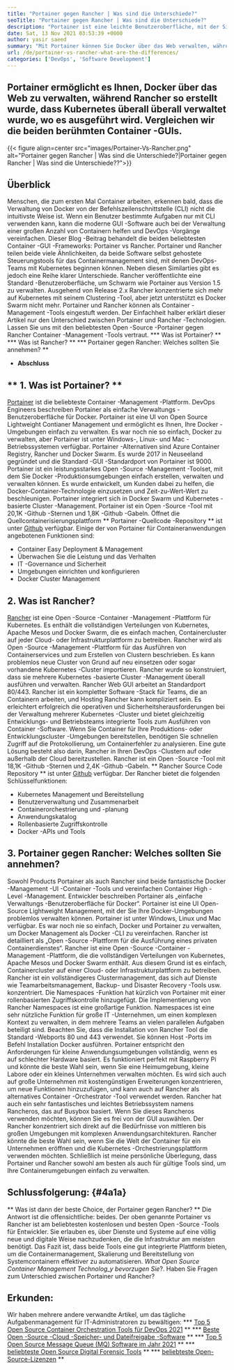 ```yaml
---
title: "Portainer gegen Rancher | Was sind die Unterschiede?" 
seoTitle: "Portainer gegen Rancher | Was sind die Unterschiede?" 
description: "Portainer ist eine leichte Benutzeroberfläche, mit der Sie Ihre verschiedenen Docker -Umgebungen problemlos verwalten können, während Rancher für die Verwaltung von Kubernetes überall, wo er ausgeführt wurde, verwaltet wurde." 
date: Sat, 13 Nov 2021 03:53:39 +0000
author: yasir saeed
summary: "Mit Portainer können Sie Docker über das Web verwalten, während Rancher so erstellt wurde, dass Kubernetes überall überall verwaltet wurde, wo es ausgeführt wird. Vergleichen wir die beiden berühmten Container -GUIs." 
url: /de/portainer-vs-rancher-what-are-the-differences/
categories: ['DevOps', 'Software Development']
---
```


## Portainer ermöglicht es Ihnen, Docker über das Web zu verwalten, während Rancher so erstellt wurde, dass Kubernetes überall überall verwaltet wurde, wo es ausgeführt wird. Vergleichen wir die beiden berühmten Container -GUIs.

{{< figure align=center src="images/Portainer-Vs-Rancher.png" alt="Portainer gegen Rancher | Was sind die Unterschiede?|Portainer gegen Rancher | Was sind die Unterschiede??">}}


## Überblick
Menschen, die zum ersten Mal Container arbeiten, erkennen bald, dass die Verwaltung von Docker von der Befehlszeilenschnittstelle (CLI) nicht die intuitivste Weise ist. Wenn ein Benutzer bestimmte Aufgaben nur mit CLI verwenden kann, kann die moderne GUI -Software auch bei der Verwaltung einer großen Anzahl von Containern helfen und DevOps -Vorgänge vereinfachen. Dieser Blog -Beitrag behandelt die beiden beliebtesten Container -GUI -Frameworks: Portainer vs Rancher.
Portainer und Rancher teilen beide viele Ähnlichkeiten, da beide Software selbst gehostete Steuerungstools für das Containermanagement sind, mit denen DevOps-Teams mit Kubernetes beginnen können. Neben diesen Similarties gibt es jedoch eine Reihe klarer Unterschiede. Rancher veröffentlichte eine Standard -Benutzeroberfläche, um Schwarm wie Portainer aus Version 1.5 zu verwalten. Ausgehend von Release 2.x Rancher konzentrierte sich mehr auf Kubernetes mit seinem Clustering -Tool, aber jetzt unterstützt es Docker Swarm nicht mehr.
Portainer und Rancher können als Container -Management -Tools eingestuft werden. Der Einfachheit halber erklärt dieser Artikel nur den Unterschied zwischen Portainer und Rancher -Technologien. Lassen Sie uns mit den beliebtesten Open -Source -Portainer gegen Rancher Container -Management -Tools vertraut.
  *** Was ist Portainer? **
  *** Was ist Rancher? **
  *** Portainer gegen Rancher: Welches sollten Sie annehmen? **
  * **Abschluss**

## ** 1. Was ist Portainer? **
[Portainer][1] ist die beliebteste Container -Management -Plattform. DevOps Engineers beschreiben Portainer als einfache Verwaltungs -Benutzeroberfläche für Docker. Portainer ist eine UI von Open Source Lightweight Contianer Management und ermöglicht es Ihnen, Ihre Docker -Umgebungen einfach zu verwalten. Es war noch nie so einfach, Docker zu verwalten, aber Portainer ist unter Windows-, Linux- und Mac -Betriebssystemen verfügbar. Portainer -Alternativen sind Azure Container Registry, Rancher und Docker Swarm. Es wurde 2017 in Neuseeland gegründet und die Standard -GUI -Standardport von Portainer ist 9000.
Portainer ist ein leistungsstarkes Open -Source -Management -Toolset, mit dem Sie Docker -Produktionsumgebungen einfach erstellen, verwalten und verwalten können. Es wurde entwickelt, um Kunden dabei zu helfen, die Docker-Container-Technologie einzusetzen und Zeit-zu-Wert-Wert zu beschleunigen. Portainer integriert sich in Docker Swarm und Kubernetes -basierte Cluster -Management. Portainer ist ein Open -Source -Tool mit 20,1K -Github -Sternen und 1,8K -Github -Gabeln. Öffnet die Quellcontainerisierungsplattform ** Portainer -Quellcode -Repository ** ist unter [Github][2] verfügbar. Einige der von Portainer für Containeranwendungen angebotenen Funktionen sind:
  * Container Easy Deployment & Management
  * Überwachen Sie die Leistung und das Verhalten
  * IT -Governance und Sicherheit
  * Umgebungen einrichten und konfigurieren
  * Docker Cluster Management

## 2. Was ist Rancher?
[Rancher][3] ist eine Open -Source -Container -Management -Plattform für Kubernetes. Es enthält die vollständigen Verteilungen von Kubernetes, Apache Mesos und Docker Swarm, die es einfach machen, Containercluster auf jeder Cloud- oder Infrastrukturplattform zu betreiben. Rancher wird als Open -Source -Management -Plattform für das Ausführen von Containerservices und zum Erstellen von Clustern beschrieben. Es kann problemlos neue Cluster von Grund auf neu einsetzen oder sogar vorhandene Kubernetes -Cluster importieren. Rancher wurde so konstruiert, dass sie mehrere Kubernetes -basierte Cluster -Management überall ausführen und verwalten. Rancher Web GUI arbeitet an Standardport 80/443.
Rancher ist ein kompletter Software -Stack für Teams, die an Containern arbeiten, und Hosting Rancher kann kompliziert sein. Es erleichtert erfolgreich die operativen und Sicherheitsherausforderungen bei der Verwaltung mehrerer Kubernetes -Cluster und bietet gleichzeitig Entwicklungs- und Betriebsteams integrierte Tools zum Ausführen von Container -Software. Wenn Sie Container für Ihre Produktions- oder Entwicklungscluster -Umgebungen bereitstellen, benötigen Sie schnellen Zugriff auf die Protokollierung, um Containerfehler zu analysieren. Eine gute Lösung besteht also darin, Rancher in Ihren DevOps -Clustern auf oder außerhalb der Cloud bereitzustellen. Rancher ist ein Open -Source -Tool mit 18,1K -Github -Sternen und 2,4K -Github -Gabeln. ** Rancher Source Code Repository ** ist unter [Github][4] verfügbar. Der Rancher bietet die folgenden Schlüsselfunktionen:
  * Kubernetes Management und Bereitstellung
  * Benutzerverwaltung und Zusammenarbeit
  * Containerorchestrierung und -planung
  * Anwendungskatalog
  * Rollenbasierte Zugriffskontrolle
  * Docker -APIs und Tools

## 3. Portainer gegen Rancher: Welches sollten Sie annehmen?
Sowohl Products Portainer als auch Rancher sind beide fantastische Docker -Management -UI -Container -Tools und vereinfachen Container High -Level -Management.
Entwickler beschreiben Portainer als „einfache Verwaltungs -Benutzeroberfläche für Docker“. Portainer ist eine UI Open-Source Lightweight Management, mit der Sie Ihre Docker-Umgebungen problemlos verwalten können. Portainer ist unter Windows, Linux und Mac verfügbar. Es war noch nie so einfach, Docker und Portainer zu verwalten, um Docker Management als Docker -CLI zu vereinfachen.
Rancher ist detailliert als „Open -Source -Plattform für die Ausführung eines privaten Containerdienstes“. Rancher ist eine Open -Source -Container -Management -Plattform, die die vollständigen Verteilungen von Kubernetes, Apache Mesos und Docker Swarm enthält. Aus diesem Grund ist es einfach, Containercluster auf einer Cloud- oder Infrastrukturplattform zu betreiben. Rancher ist ein vollständigeres Clustermanagement, das sich auf Dienste wie Teamarbeitsmanagement, Backup- und Disaster Recovery -Tools usw. konzentriert.
Die Namespaces -Funktion hat kürzlich von Portainer mit einer rollenbasierten Zugriffskontrolle hinzugefügt. Die Implementierung von Rancher Namespaces ist eine großartige Funktion. Namespaces ist eine sehr nützliche Funktion für große IT -Unternehmen, um einen komplexen Kontext zu verwalten, in dem mehrere Teams an vielen parallelen Aufgaben beteiligt sind. Beachten Sie, dass die Installation von Rancher Tool die Standard -Webports 80 und 443 verwendet. Sie können Host -Ports im Befehl Installation Docker ausführen.
Portainer entspricht den Anforderungen für kleine Anwendungsumgebungen vollständig, wenn es auf schlechter Hardware basiert. Es funktioniert perfekt mit Raspberry Pi und könnte die beste Wahl sein, wenn Sie eine Heimumgebung, kleine Labore oder ein kleines Unternehmen verwalten möchten. Es wird sich auch auf große Unternehmen mit kostengünstigen Erweiterungen konzentrieren, um neue Funktionen hinzuzufügen, und kann auch auf Rancher als alternatives Container -Orchestrator -Tool verwendet werden. Rancher hat auch ein sehr fantastisches und leichtes Betriebssystem namens Rancheros, das auf Busybox basiert. Wenn Sie dieses Rancheros verwenden möchten, können Sie es frei von der GUI auswählen. Der Rancher konzentriert sich direkt auf die Bedürfnisse von mittleren bis großen Umgebungen mit komplexen Anwendungsarchitekturen. Rancher könnte die beste Wahl sein, wenn Sie die Welt der Container für ein Unternehmen eröffnen und die Kubernetes -Orchestrierungsplattform verwenden möchten.
Schließlich ist meine persönliche Überlegung, dass Portainer und Rancher sowohl am besten als auch für gültige Tools sind, um Ihre Containerumgebungen einfach zu verwalten.

## Schlussfolgerung: {#4a1a}
** Was ist dann der beste Choice, der Portainer gegen Rancher? ** Die Antwort ist die offensichtliche: beides. Der oben genannte Portainer vs Rancher ist am beliebtesten kostenlosen und besten Open -Source -Tools für Entwickler. Sie erlauben es, über Dienste und Systeme auf eine völlig neue und digitale Weise nachzudenken, die die Infrastruktur am meisten benötigt. Das Fazit ist, dass beide Tools eine gut integrierte Plattform bieten, um die Containermanagement, Skalierung und Bereitstellung von Systemcontainern effektiver zu automatisieren.
_What Open Source Container Management Technolog_y bevorzugen Sie_?. Haben Sie Fragen zum Unterschied zwischen Portainer und Rancher?

## Erkunden:
Wir haben mehrere andere verwandte Artikel, um das tägliche Aufgabenmanagement für IT-Administratoren zu bewältigen:
  *** [Top 5 Open Source Container Orchestration Tools für DevOps 2021][6] **
  *** [Beste Open -Source -Cloud -Speicher- und Dateifreigabe -Software][7] **
  *** [Top 5 Open Source Message Queue (MQ) Software im Jahr 2021][8] **
  *** [beliebteste Open Source Digital Forensic Tools][9] **
  *** [beliebteste Open-Source-Lizenzen][10] **

  
[1]: https://www.portainer.io/
[2]: https://github.com/portainer/portainer
[3]: https://rancher.com/
[4]: https://github.com/rancher/rancher
[5]: mailto:yasir.saeed@aspose.com
[6]: https://blog.containerize.com/devops/top-5-open-source-container-orchestration-tools-for-devops-in-2021/
[7]: https://products.containerize.com/backup-and-sync/
[8]: https://blog.containerize.com/message-queue-software/top-5-open-source-message-queue-software-in-2021/
[9]: https://blog.containerize.com/digital-forensic-tools/top-5-open-source-digital-forensic-tools-in-2021/
[10]: https://blog.containerize.com/licenses-standards/top-5-most-popular-osi-approved-open-source-licenses-of-2021/
